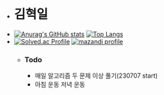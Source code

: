 - # 김혁일
- [![Anurag's GitHub stats](https://github-readme-stats.vercel.app/api?username=hyeokil)](https://github.com/anuraghazra/github-readme-stats)
[![Top Langs](https://github-readme-stats.vercel.app/api/top-langs/?username=hyeokil)](https://github.com/anuraghazra/github-readme-stats)
- [![Solved.ac Profile](https://mazassumnida.wtf/api/v2/generate_badge?boj=rlagurdlf)](https://solved.ac/rlagurdlf)
[![mazandi profile](http://mazandi.herokuapp.com/api?handle=rlagurdlf&theme=dark)](https://solved.ac/rlagurdlf)
  - ### Todo
    - 매일 알고리즘 두 문제 이상 풀기(230707 start)
    - 아침 운동 저녁 운동
